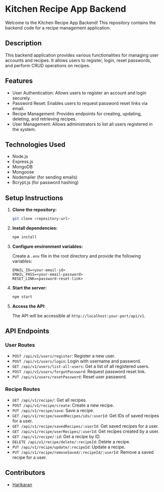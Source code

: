 # Kitchen Recipe App Backend

Welcome to the Kitchen Recipe App Backend! This repository contains the backend code for a recipe management application.

## Description

This backend application provides various functionalities for managing user accounts and recipes. It allows users to register, login, reset passwords, and perform CRUD operations on recipes.

## Features

- User Authentication: Allows users to register an account and login securely.
- Password Reset: Enables users to request password reset links via email.
- Recipe Management: Provides endpoints for creating, updating, deleting, and retrieving recipes.
- User Management: Allows administrators to list all users registered in the system.

## Technologies Used

- Node.js
- Express.js
- MongoDB
- Mongoose
- Nodemailer (for sending emails)
- Bcrypt.js (for password hashing)

## Setup Instructions

1. **Clone the repository:**
    ```bash
    git clone <repository-url>
    ```

2. **Install dependencies:**
    ```bash
    npm install
    ```

3. **Configure environment variables:**

    Create a `.env` file in the root directory and provide the following variables:

    ```
    EMAIL_ID=<your-email-id>
    EMAIL_PASS=<your-email-password>
    RESET_LINK=<password-reset-link>
    ```

4. **Start the server:**
    ```bash
    npm start
    ```

5. **Access the API:**

    The API will be accessible at `http://localhost:your-port/api/v1`.

## API Endpoints

### User Routes

- `POST /api/v1/users/register`: Register a new user.
- `POST /api/v1/users/login`: Login with username and password.
- `GET /api/v1/users/list-all-users`: Get a list of all registered users.
- `POST /api/v1/users/forgotPassword`: Request password reset link.
- `PUT /api/v1/users/resetPassword`: Reset user password.

### Recipe Routes

- `GET /api/v1/recipe/`: Get all recipes.
- `POST /api/v1/recipe/create`: Create a new recipe.
- `PUT /api/v1/recipe/save`: Save a recipe.
- `GET /api/v1/recipe/savedRecipes/ids/:userId`: Get IDs of saved recipes for a user.
- `GET /api/v1/recipe/savedRecipes/:userId`: Get saved recipes for a user.
- `GET /api/v1/recipe/userRecipes/:userId`: Get recipes created by a user.
- `GET /api/v1/recipe/:id`: Get a recipe by ID.
- `DELETE /api/v1/recipe/delete/:recipeId`: Delete a recipe.
- `PUT /api/v1/recipe/update/:recipeId`: Update a recipe.
- `PUT /api/v1/recipe/removeSaved/:recipeId/:userId`: Remove a saved recipe for a user.

## Contributors

- [Harikaran](https://github.com/HarikaranSubramanian)

